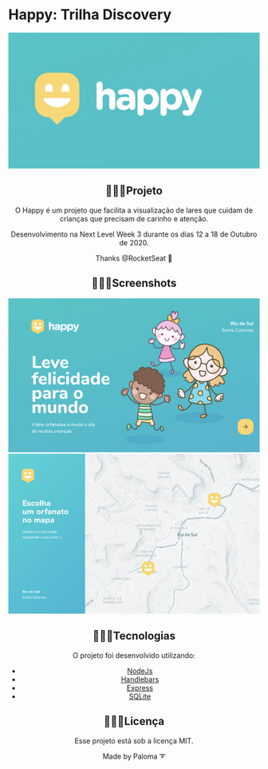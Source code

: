 <h1> Happy: Trilha Discovery</h1>

<div align="center">
  <img src="https://github.com/palomavila/nlw3/blob/main/public/images/happy.jpg" alt"Happy" title="Happy" />

## 👩🏽‍💻Projeto

O Happy é um projeto que facilita a visualização de lares que cuidam de crianças que precisam de carinho e atenção.

Desenvolvimento na Next Level Week 3 durante os dias 12 a 18 de Outubro de 2020.

Thanks @RocketSeat 🚀

## 👩🏽‍💻Screenshots 

<div align="center">
  <img src="https://github.com/palomavila/nlw3/blob/main/public/images/capa.jpg" alt"Capa" title="Capa" />

<div align="center">
  <img src="https://github.com/palomavila/nlw3/blob/main/public/images/mapa.jpg" alt"Mapa" title="Mapa" />

## 👩🏽‍💻Tecnologias

O projeto foi desenvolvido utilizando: 

<ul>
  <li><a href="https://nodejs.org/en/docs/">NodeJs</a></li>
  <li><a href="https://handlebarsjs.com/">Handlebars</a></li>
  <li><a href="https://expressjs.com/pt-br/">Express</a></li>
  <li><a href="https://www.sqlite.org/index.html">SQLite</a></li>
</ul>

## 👩🏽‍💻Licença

Esse projeto está sob a licença MIT.

<p align="center">Made by Paloma ➰</p>
